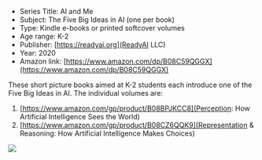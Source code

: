 * Series Title: AI and Me
* Subject: The Five Big Ideas in AI (one per book)
* Type: Kindle e-books or printed softcover volumes
* Age range: K-2
* Publisher: [https://readyai.org](ReadyAI LLC)
* Year: 2020
* Amazon link: [https://www.amazon.com/dp/B08C59QGGX](https://www.amazon.com/dp/B08C59QGGX)

These short picture books aimed at K-2 students each introduce one of the Five Big Ideas in AI. The individual volumes are:
1. [https://www.amazon.com/gp/product/B08BPJKCC8](Perception: How Artificial Intelligence Sees the World)
1. [https://www.amazon.com/gp/product/B08CZ6QQK9](Representation & Reasoning: How Artificial Intelligence Makes Choices)

![](https://github.com/touretzkyds/ai4k12/raw/master/images/readyai-ai-and-me-book-series.jpg)

